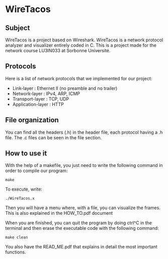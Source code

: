 # WireTacos

## Subject
WireTacos is a project based on Wireshark. WireTacos is a network protocol analyzer and visualizer entirely coded in C. This is a project made for the network course LU3IN033 at Sorbonne Université.

## Protocols
Here is a list of network protocols that we implemented for our project:
  - Link-layer : Ethernet II (no preamble and no trailer)
  - Network-layer : IPv4, ARP, ICMP
  - Transport-layer : TCP, UDP
  - Application-layer : HTTP

## File organization
You can find all the headers (.h) in the header file, each protocol having a .h file. The .c files can be seen in the file section.

## How to use it
With the help of a makefile, you just need to write the following command in order to compile our program:
```
make
```
To execute, write:
```
./WireTacos.x
```
Then you will have a menu where, with a file, you can visualize the frames. This is also explained in the  HOW_TO.pdf document

When you are finished, you can quit the program by doing ctrl^C in the terminal and then erase the executable code with the following command:
```
make clean
```
You also have the READ_ME.pdf that explains in detail the most important functions.
